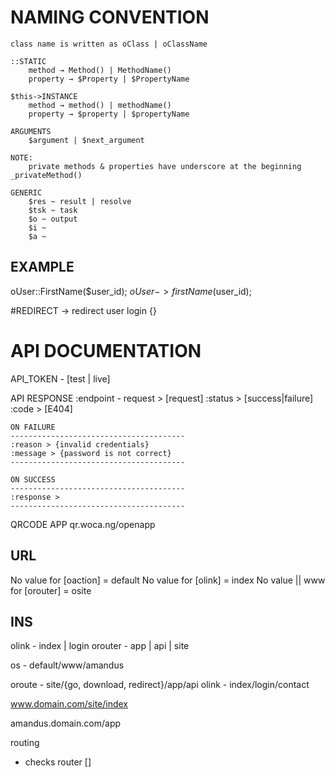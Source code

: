 NAMING CONVENTION
================================================
	class name is written as oClass | oClassName

	::STATIC
		method → Method() | MethodName()
		property → $Property | $PropertyName

	$this->INSTANCE
		method → method() | methodName()
		property → $property | $propertyName

	ARGUMENTS
		$argument | $next_argument

	NOTE:
		private methods & properties have underscore at the beginning _privateMethod()

	GENERIC
		$res ~ result | resolve
		$tsk ~ task
		$o ~ output
		$i ~
		$a ~

EXAMPLE
---------------------------------------------
oUser::FirstName($user_id);
$oUser->firstName($user_id);


#REDIRECT → redirect user login {}

















API DOCUMENTATION
================================================
API_TOKEN - [test | live]


API RESPONSE
	:endpoint	-	request > [request]
	:status	>	[success|failure]
	:code > [E404]

	ON FAILURE
	---------------------------------------
	:reason > {invalid credentials}
	:message > {password is not correct}
	---------------------------------------

	ON SUCCESS
	---------------------------------------
	:response >
	---------------------------------------

QRCODE APP
qr.woca.ng/openapp















URL
---------------------------------------------
No value for [oaction] = default
No value for [olink] = index
No value || www for [orouter] = osite



INS
---------------------------------------------
olink - index | login
orouter - app | api | site



os - default/www/amandus

oroute - site/{go, download, redirect}/app/api
olink - index/login/contact


www.domain.com/site/index

amandus.domain.com/app


routing
 - checks router []
